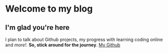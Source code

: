 # Welcome to my blog

## I'm glad you're here

I plan to talk about Github projects, my progress with learning coding online and *more!*. **So, stick around for the journey**. [My Github](https://github.com/Preclixco) 

